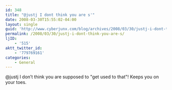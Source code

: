 ```yaml
---
id: 348
title: "@justj I dont think you are s'"
date: 2008-03-30T15:55:02-04:00
layout: single
guid: 'http://www.cyberjunx.com/blog/archives/2008/03/30/justj-i-dont-think-you-are-s/'
permalink: /2008/03/30/justj-i-dont-think-you-are-s/
ljID:
    - '515'
aktt_twitter_id:
    - '779769161'
categories:
    - General
---
```


@justj I don’t think you are supposed to "get used to that"! Keeps you on your toes.